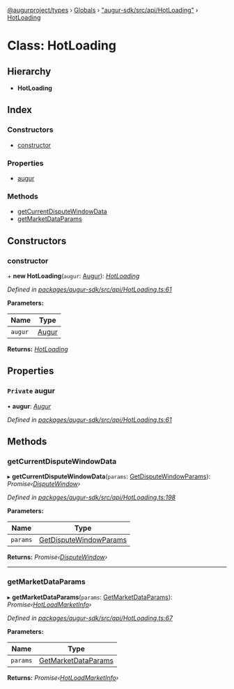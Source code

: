[@augurproject/types](../README.md) › [Globals](../globals.md) › ["augur-sdk/src/api/HotLoading"](../modules/_augur_sdk_src_api_hotloading_.md) › [HotLoading](_augur_sdk_src_api_hotloading_.hotloading.md)

# Class: HotLoading

## Hierarchy

* **HotLoading**

## Index

### Constructors

* [constructor](_augur_sdk_src_api_hotloading_.hotloading.md#constructor)

### Properties

* [augur](_augur_sdk_src_api_hotloading_.hotloading.md#private-augur)

### Methods

* [getCurrentDisputeWindowData](_augur_sdk_src_api_hotloading_.hotloading.md#getcurrentdisputewindowdata)
* [getMarketDataParams](_augur_sdk_src_api_hotloading_.hotloading.md#getmarketdataparams)

## Constructors

###  constructor

\+ **new HotLoading**(`augur`: [Augur](_augur_sdk_src_augur_.augur.md)): *[HotLoading](_augur_sdk_src_api_hotloading_.hotloading.md)*

*Defined in [packages/augur-sdk/src/api/HotLoading.ts:61](https://github.com/AugurProject/augur/blob/69c4be52bf/packages/augur-sdk/src/api/HotLoading.ts#L61)*

**Parameters:**

Name | Type |
------ | ------ |
`augur` | [Augur](_augur_sdk_src_augur_.augur.md) |

**Returns:** *[HotLoading](_augur_sdk_src_api_hotloading_.hotloading.md)*

## Properties

### `Private` augur

• **augur**: *[Augur](_augur_sdk_src_augur_.augur.md)*

*Defined in [packages/augur-sdk/src/api/HotLoading.ts:61](https://github.com/AugurProject/augur/blob/69c4be52bf/packages/augur-sdk/src/api/HotLoading.ts#L61)*

## Methods

###  getCurrentDisputeWindowData

▸ **getCurrentDisputeWindowData**(`params`: [GetDisputeWindowParams](../interfaces/_augur_sdk_src_api_hotloading_.getdisputewindowparams.md)): *Promise‹[DisputeWindow](../interfaces/_augur_sdk_src_api_hotloading_.disputewindow.md)›*

*Defined in [packages/augur-sdk/src/api/HotLoading.ts:198](https://github.com/AugurProject/augur/blob/69c4be52bf/packages/augur-sdk/src/api/HotLoading.ts#L198)*

**Parameters:**

Name | Type |
------ | ------ |
`params` | [GetDisputeWindowParams](../interfaces/_augur_sdk_src_api_hotloading_.getdisputewindowparams.md) |

**Returns:** *Promise‹[DisputeWindow](../interfaces/_augur_sdk_src_api_hotloading_.disputewindow.md)›*

___

###  getMarketDataParams

▸ **getMarketDataParams**(`params`: [GetMarketDataParams](../interfaces/_augur_sdk_src_api_hotloading_.getmarketdataparams.md)): *Promise‹[HotLoadMarketInfo](../interfaces/_augur_sdk_src_api_hotloading_.hotloadmarketinfo.md)›*

*Defined in [packages/augur-sdk/src/api/HotLoading.ts:67](https://github.com/AugurProject/augur/blob/69c4be52bf/packages/augur-sdk/src/api/HotLoading.ts#L67)*

**Parameters:**

Name | Type |
------ | ------ |
`params` | [GetMarketDataParams](../interfaces/_augur_sdk_src_api_hotloading_.getmarketdataparams.md) |

**Returns:** *Promise‹[HotLoadMarketInfo](../interfaces/_augur_sdk_src_api_hotloading_.hotloadmarketinfo.md)›*
